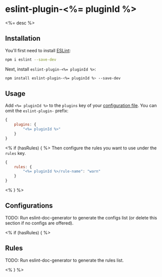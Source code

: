 # eslint-plugin-<%= pluginId %>

<%= desc %>

## Installation

You'll first need to install [ESLint](https://eslint.org/):

```sh
npm i eslint --save-dev
```

Next, install `eslint-plugin-<%= pluginId %>`:

```sh
npm install eslint-plugin-<%= pluginId %> --save-dev
```

## Usage

Add `<%= pluginId %>` to the `plugins` key of your [configuration file](https://eslint.org/docs/latest/use/configure/configuration-files#configuration-file). You can omit the `eslint-plugin-` prefix:

```js
{
    plugins: {
        "<%= pluginId %>"
    }
}
```

<% if (hasRules) { %>
Then configure the rules you want to use under the `rules` key.

```js
{
    rules: {
        "<%= pluginId %>/rule-name": "warn"
    }
}
```

<% } %>

## Configurations

<!-- begin auto-generated configs list -->
TODO: Run eslint-doc-generator to generate the configs list (or delete this section if no configs are offered).
<!-- end auto-generated configs list -->

<% if (hasRules) { %>

## Rules

<!-- begin auto-generated rules list -->
TODO: Run eslint-doc-generator to generate the rules list.
<!-- end auto-generated rules list -->

<% } %>
